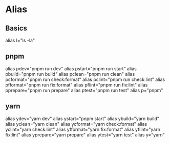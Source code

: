 # Alias

## Basics
alias l="ls -la"


## pnpm
alias pdev="pnpm run dev"
alias pstart="pnpm run start"
alias pbuild="pnpm run build"
alias pclean="pnpm run clean"
alias pcformat="pnpm run check:format"
alias pclint="pnpm run check:lint"
alias pfformat="pnpm run fix:format"
alias pflint="pnpm run fix:lint"
alias pprepare="pnpm run prepare"
alias ptest="pnpm run test"
alias p="pnpm"

## yarn

alias ydev="yarn dev"
alias ystart="pnpm start"
alias ybuild="yarn build"
alias yclean="yarn clean"
alias ycformat="yarn check:format"
alias yclint="yarn check:lint"
alias yfformat="yarn fix:format"
alias yflint="yarn fix:lint"
alias yprepare="yarn prepare"
alias ytest="yarn test"
alias y="yarn"
